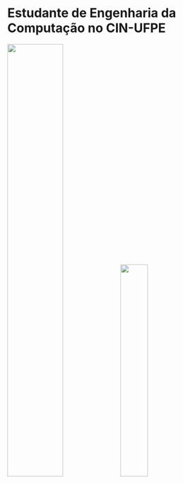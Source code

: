 # Estudante de Engenharia da Computação no CIN-UFPE

<img width="50%" src="https://github-readme-stats.vercel.app/api?username=MAACJR032&theme=react"/>
<img width="35%" src="https://github-readme-stats.vercel.app/api/top-langs/?username=MAACJR032&layout=compact&langs_count=10&theme=react"/>

